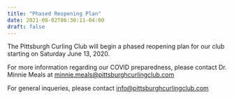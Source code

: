 ```yaml
---
title: "Phased Reopening Plan"
date: 2021-08-02T06:30:11-04:00
draft: false
---
```

The Pittsburgh Curling Club will begin a phased reopening plan for our club starting on Saturday June 13, 2020. 

For more information regarding our COVID preparedness, please contact Dr. Minnie Meals at minnie.meals@pittsburghcurlingclub.com 

For general inqueries, please contact info@pittsburghcurlingclub.com